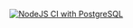 [![NodeJS CI with PostgreSQL](https://github.com/sapho-sys/Regies-WebApp_NodeJS-ExpressJS/actions/workflows/node.js.yml/badge.svg)](https://github.com/sapho-sys/Regies-WebApp_NodeJS-ExpressJS/actions/workflows/node.js.yml)